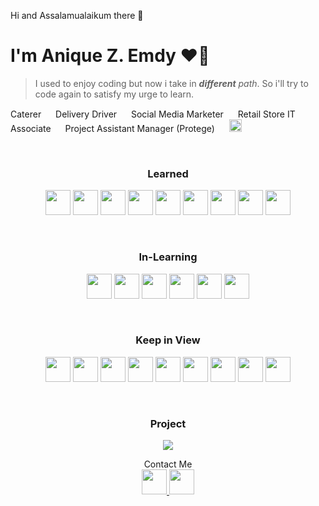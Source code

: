 Hi and Assalamualaikum there 👋

# I'm Anique Z. Emdy ❤️‍🔥
> I used to enjoy coding but now i take in ***different** path*. So i'll try to code again to satisfy my urge to learn.
<body>
<p>
Caterer <img src="https://img.icons8.com/?size=100&id=0nsuSlkTvk4K&format=png&color=000000" width="15"/> 
Delivery Driver <img src="https://img.icons8.com/?size=100&id=0nsuSlkTvk4K&format=png&color=000000" width="15"/> 
Social Media Marketer <img src="https://img.icons8.com/?size=100&id=0nsuSlkTvk4K&format=png&color=000000" width="15"/> 
Retail Store IT Associate <img src="https://img.icons8.com/?size=100&id=0nsuSlkTvk4K&format=png&color=000000" width="15"/> 
Project Assistant Manager (Protege) <img src="https://img.icons8.com/?size=100&id=0nsuSlkTvk4K&format=png&color=000000" width="15"/> 
<img src="https://img.icons8.com/?size=100&id=63684&format=png&color=000000" width="20"/> 
</p>
<p><!-- SOMETHING HERE!!! --></p>
  
<br>
<h3 align="center">Learned</h3>
<p align="center">
  <img src="https://cdn.jsdelivr.net/gh/devicons/devicon/icons/html5/html5-original.svg" width="40"/>
  <img src="https://cdn.jsdelivr.net/gh/devicons/devicon/icons/css3/css3-original.svg" width="40"/>
  <img src="https://cdn.jsdelivr.net/gh/devicons/devicon@latest/icons/php/php-original.svg" width="40"/>
  <img src="https://cdn.jsdelivr.net/gh/devicons/devicon@latest/icons/mysql/mysql-original-wordmark.svg" width="40"/>
  <img src="https://cdn.jsdelivr.net/gh/devicons/devicon/icons/javascript/javascript-original.svg" width="40"/>
  <img src="https://cdn.jsdelivr.net/gh/devicons/devicon/icons/nodejs/nodejs-original.svg" width="40"/>
  <img src="https://cdn.jsdelivr.net/gh/devicons/devicon@latest/icons/cplusplus/cplusplus-original.svg" width="40"/>
  <img src="https://cdn.jsdelivr.net/gh/devicons/devicon@latest/icons/c/c-original.svg" width="40"/>
  <img src="https://cdn.jsdelivr.net/gh/devicons/devicon@latest/icons/csharp/csharp-original.svg" width="40"/>
</p>
<br>
<h3 align="center">In-Learning</h3>
<p align="center">
  <img src="https://cdn.jsdelivr.net/gh/devicons/devicon@latest/icons/rockylinux/rockylinux-original.svg" width="40"/>
  <img src="https://cdn.jsdelivr.net/gh/devicons/devicon@latest/icons/json/json-original.svg" width="40"/>
  <img src="https://cdn.jsdelivr.net/gh/devicons/devicon@latest/icons/powershell/powershell-original.svg" width="40"/>
  <img src="https://cdn.jsdelivr.net/gh/devicons/devicon@latest/icons/blender/blender-original-wordmark.svg" width="40"/>
  <img src="https://cdn.jsdelivr.net/gh/devicons/devicon@latest/icons/unrealengine/unrealengine-original-wordmark.svg" width="40"/>
  <img src="https://cdn.jsdelivr.net/gh/devicons/devicon@latest/icons/python/python-original-wordmark.svg" width="40">
</p>
<br>
<h3 align="center">Keep in View</h3>
<p align="center">
<img src="https://cdn.jsdelivr.net/gh/devicons/devicon/icons/mongodb/mongodb-original.svg" width="40"/>
<img src="https://cdn.jsdelivr.net/gh/devicons/devicon/icons/react/react-original.svg" width="40"/>
<img src="https://cdn.jsdelivr.net/gh/devicons/devicon@latest/icons/azuresqldatabase/azuresqldatabase-original.svg" width="40"/>
<img src="https://cdn.jsdelivr.net/gh/devicons/devicon@latest/icons/microsoftsqlserver/microsoftsqlserver-plain-wordmark.svg" width="40"/>
<img src="https://cdn.jsdelivr.net/gh/devicons/devicon@latest/icons/postgresql/postgresql-plain-wordmark.svg" width="40"/>
<img src="https://cdn.jsdelivr.net/gh/devicons/devicon@latest/icons/ruby/ruby-original-wordmark.svg" width="40"/>
<img src="https://cdn.jsdelivr.net/gh/devicons/devicon@latest/icons/androidstudio/androidstudio-original.svg" width="40"/>
<img src="https://cdn.jsdelivr.net/gh/devicons/devicon@latest/icons/vuejs/vuejs-original.svg" width="40"/>
<img src="https://cdn.jsdelivr.net/gh/devicons/devicon@latest/icons/angular/angular-original-wordmark.svg" width="40"/>
</p>
<br>
<p align="center">
</p>

<h3 align="center">Project</h3>
<p align="center">
<img src="https://media0.giphy.com/media/v1.Y2lkPTc5MGI3NjExYjExbHJ4NmoxNXUya3V6dnRpeTZqbjJiNDd1Z3NweDhvaXRtYXBtcCZlcD12MV9pbnRlcm5hbF9naWZfYnlfaWQmY3Q9Zw/UvmUA4shDIun6/giphy.gif" />
</a>
</p>

<p align="center">
Contact Me<br>
<a href="aniqueemdy@gmail.com">
<img src="https://img.icons8.com/?size=100&id=nQ4dZIRCI0nW&format=png&color=000000" width="40"/>
</a>
<a href="https://linkedin.com/in/aniqueemdy/">
<img src="https://img.icons8.com/?size=100&id=67570&format=png&color=000000" width="40"/>
</a>
</p>


</body>
